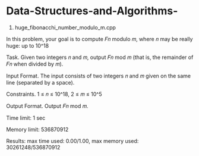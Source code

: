 # Data-Structures-and-Algorithms-

1. huge_fibonacchi_number_modulo_m.cpp

In this problem, your goal is to compute 𝐹𝑛 modulo 𝑚, where 𝑛 may be really huge: up to 10^18
 
Task. Given two integers 𝑛 and 𝑚, output 𝐹𝑛 mod 𝑚 (that is, the remainder of 𝐹𝑛 when divided by 𝑚).

Input Format. The input consists of two integers 𝑛 and 𝑚 given on the same line (separated by a space).

Constraints. 1 ≤ 𝑛 ≤ 10^18, 2 ≤ 𝑚 ≤ 10^5

Output Format. Output 𝐹𝑛 mod 𝑚.

Time limit: 1 sec

Memory limit: 536870912

Results: max time used: 0.00/1.00, max memory used: 30261248/536870912
